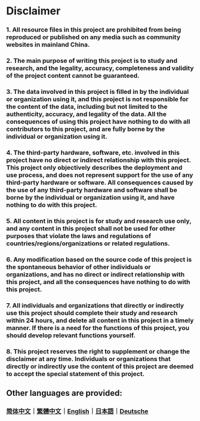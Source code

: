 # Disclaimer
### 1. All resource files in this project are prohibited from being reproduced or published on any media such as community websites in mainland China.
### 2. The main purpose of writing this project is to study and research, and the legality, accuracy, completeness and validity of the project content cannot be guaranteed.
### 3. The data involved in this project is filled in by the individual or organization using it, and this project is not responsible for the content of the data, including but not limited to the authenticity, accuracy, and legality of the data. All the consequences of using this project have nothing to do with all contributors to this project, and are fully borne by the individual or organization using it.
### 4. The third-party hardware, software, etc. involved in this project have no direct or indirect relationship with this project. This project only objectively describes the deployment and use process, and does not represent support for the use of any third-party hardware or software. All consequences caused by the use of any third-party hardware and software shall be borne by the individual or organization using it, and have nothing to do with this project.
### 5. All content in this project is for study and research use only, and any content in this project shall not be used for other purposes that violate the laws and regulations of countries/regions/organizations or related regulations.
### 6. Any modification based on the source code of this project is the spontaneous behavior of other individuals or organizations, and has no direct or indirect relationship with this project, and all the consequences have nothing to do with this project.
### 7. All individuals and organizations that directly or indirectly use this project should complete their study and research within 24 hours, and delete all content in this project in a timely manner. If there is a need for the functions of this project, you should develop relevant functions yourself.
### 8. This project reserves the right to supplement or change the disclaimer at any time. Individuals or organizations that directly or indirectly use the content of this project are deemed to accept the special statement of this project.

## Other languages are provided:
### [简体中文](https://github.com/bunizao/TutuBetterRules/blob/tutu/Announcement/Announcement_SimplifiedChinese.md)｜[繁體中文](https://github.com/bunizao/TutuBetterRules/blob/tutu/Announcement/Announcement_TradiationalChinese.md)｜[English](https://github.com/bunizao/TutuBetterRules/blob/tutu/Announcement/Announcement_English.md)｜[日本語](https://github.com/bunizao/TutuBetterRules/blob/tutu/Announcement/Announcement_Japanese.md)｜[Deutsche](https://github.com/bunizao/TutuBetterRules/blob/tutu/Announcement/Announcement_German.md)
